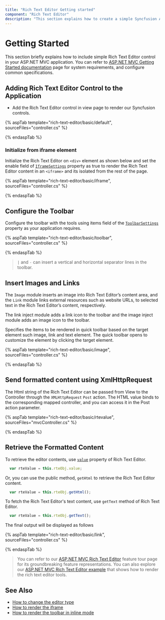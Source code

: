 ```yaml
---
title: "Rich Text Editor Getting started"
component: "Rich Text Editor"
description: "This section explains how to create a simple Syncfusion ASP.NET MVC Rich Text Editor control and configure its functionalities."
---
```


# Getting Started

This section briefly explains how to include simple Rich Text Editor control in your ASP.NET MVC application. You can refer to [ASP.NET MVC Getting Started documentation](../getting-started/) page for system requirements, and configure common specifications.

## Adding Rich Text Editor Control to the Application

* Add the Rich Text Editor control in view page to render our Syncfusion controls.

{% aspTab template="rich-text-editor/basic/default", sourceFiles="controller.cs" %}

{% endaspTab %}

### Initialize from iframe element

Initialize the Rich Text Editor on `<div>` element as shown below and set the enable field of [`IframeSettings`](https://help.syncfusion.com/cr/aspnetcore-js2/Syncfusion.EJ2.RichTextEditor.RichTextEditorBuilder.html#Syncfusion_EJ2_RichTextEditor_RichTextEditorBuilder_IframeSettings_Syncfusion_EJ2_RichTextEditor_RichTextEditorIFrameSettings_) property as true to render the Rich Text Editor content in an `<iframe>` and its isolated from the rest of the page.

{% aspTab template="rich-text-editor/basic/iframe", sourceFiles="controller.cs" %}

{% endaspTab %}

## Configure the Toolbar

Configure the toolbar with the tools using items field of the [`ToolbarSettings`](https://help.syncfusion.com/cr/aspnetcore-js2/Syncfusion.EJ2.RichTextEditor.RichTextEditorBuilder.html#Syncfusion_EJ2_RichTextEditor_RichTextEditorBuilder_ToolbarSettings_Syncfusion_EJ2_RichTextEditor_RichTextEditorToolbarSettings_) property as your application requires.

{% aspTab template="rich-text-editor/basic/toolbar", sourceFiles="controller.cs" %}

{% endaspTab %}

> `|` and `-` can insert a vertical and horizontal separator lines in the toolbar.

## Insert Images and Links

The `Image` module inserts an image into Rich Text Editor’s content area, and the `Link` module links external resources such as website URLs, to selected text in the Rich Text Editor’s content, respectively.

The link inject module adds a link icon to the toolbar and the image inject module adds an image icon to the toolbar.

Specifies the items to be rendered in quick toolbar based on the target element such image, link and text element. The quick toolbar opens to customize the element by clicking the target element.

{% aspTab template="rich-text-editor/basic/image", sourceFiles="controller.cs" %}

{% endaspTab %}

## Send formatted content using XmlHttpRequest

The Html string of the Rich Text Editor can be passed from View to the Controller through the `XMLHttpRequest` `Post` action. The HTML value binds to the corresponding mapped controller, and you can access it in the Post action parameter.

{% aspTab template="rich-text-editor/basic/rtevalue", sourceFiles="mvcController.cs" %}

{% endaspTab %}

## Retrieve the Formatted Content

To retrieve the editor contents, use [`value`](https://help.syncfusion.com/cr/aspnetcore-js2/Syncfusion.EJ2.RichTextEditor.RichTextEditor.html#Syncfusion_EJ2_RichTextEditor_RichTextEditor_Value) property of Rich Text Editor.

```javascript
  var rteValue = this.rteObj.value;
```

Or, you can use the public method, `getHtml` to retrieve the Rich Text Editor content.

```javascript
  var rteValue = this.rteObj.getHtml();
```

To fetch the Rich Text Editor's text content, use `getText` method of Rich Text Editor.

```javascript
  var rteValue = this.rteObj.getText();
```

The final output will be displayed as follows

{% aspTab template="rich-text-editor/basic/link", sourceFiles="controller.cs" %}

{% endaspTab %}

> You can refer to our [ASP.NET MVC Rich Text Editor](https://www.syncfusion.com/aspnet-mvc-ui-controls/wysiwyg-rich-text-editor) feature tour page for its groundbreaking feature representations. You can also explore our [ASP.NET MVC Rich Text Editor example](https://ej2.syncfusion.com/aspnetmvc/RichTextEditor/DefaultFunctionalities#/material) that shows how to render the rich text editor tools.

## See Also

* [How to change the editor type](./formation/)
* [How to render the iframe](./iframe/)
* [How to render the toolbar in inline mode](./inline-mode/)